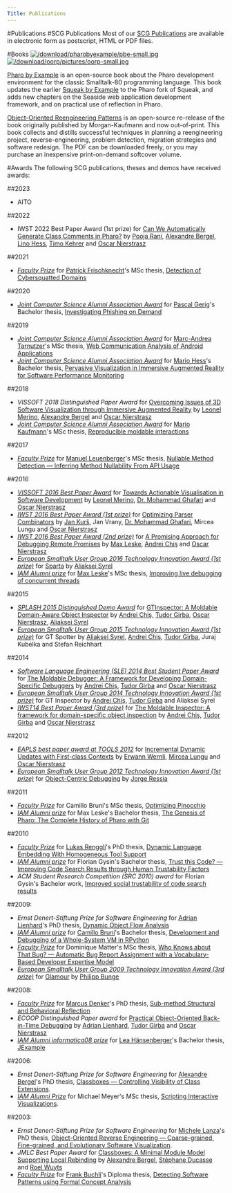 ```yaml
---
Title: Publications
---
```

#Publications
#SCG Publications
Most of our [SCG Publications](%assets_url%/scgbib/?query=scg-pub&filter=Year) are available in electronic form as postscript, HTML or PDF files.

#Books
[![/download/pharobyexample/pbe-small.jpg](%assets_url%/download/pharobyexample/pbe-small.jpg)](https://books.pharo.org/updated-pharo-by-example)
[![/download/oorp/pictures/oorp-small.jpg](https://www.oscar.nierstrasz.org/files/oorp/oorp-small.jpg)](https://www.oscar.nierstrasz.org/oorp/)

[Pharo by Example](https://books.pharo.org/updated-pharo-by-example/)  is an open-source book about the Pharo development environment for the classic Smalltalk-80 programming language. This book updates the earlier [Squeak by Example](http://SqueakByExample.org/) to the Pharo fork of Squeak, and adds new chapters on the Seaside web application development framework, and on practical use of reflection in Pharo.

[Object-Oriented Reengineering Patterns](https://www.oscar.nierstrasz.org/oorp/) is an open-source re-release of the book originally published by Morgan-Kaufmann and now out-of-print. This book collects and distills successful techniques in planning a reengineering project, reverse-engineering, problem detection, migration strategies and software redesign. The PDF can be downloaded freely, or you may purchase an inexpensive print-on-demand softcover volume.

#Awards
The following SCG publications, theses and demos have received awards:

##2023

- AITO 

##2022

- IWST 2022 Best Paper Award (1st prize) for [Can We Automatically Generate Class Comments in Pharo?](https://scg.unibe.ch/assets/scgbib/?query=Rani22b&filter=Author) by [Pooja Rani](%base_url%/staff/Pooja-Rani), [Alexandre Bergel](http://www.bergel.eu), [Lino Hess](%base_url%/wiki/alumni/LinoHess), [Timo Kehrer](https://seg.inf.unibe.ch/people/timo/) and [Oscar Nierstrasz](%base_url%/staff/oscar)

##2021

- *[Faculty Prize](https://www.philnat.unibe.ch/ueber_uns/archiv/fakultaetspreise/index_ger.html)* for [Patrick Frischknecht](%base_url%/wiki/alumni/PatrickFrischknecht)'s MSc thesis, [Detection of Cybersquatted Domains](%assets_url%/scgbib/?query=Fris21a&filter=Year)

##2020

- *[Joint Computer Science Alumni Association Award](https://www.jointalumni.ch/awards/)* for [Pascal Gerig](%base_url%/wiki/alumni/PascalGerig)'s Bachelor thesis, [Investigating Phishing on Demand](%assets_url%/scgbib/?query=Geri20a&filter=Year)

##2019

- *[Joint Computer Science Alumni Association Award](https://www.jointalumni.ch/awards/)* for [Marc-Andrea Tarnutzer](%base_url%/wiki/alumni/MarcAndreaTarnutzer)'s MSc thesis, [Web Communication Analysis of Android Applications](%assets_url%/scgbib/?query=Tarn19a&filter=Year)
- *[Joint Computer Science Alumni Association Award](https://www.jointalumni.ch/awards/)* for [Mario Hess](%base_url%/wiki/alumni/MarioHess)'s Bachelor thesis, [Pervasive Visualization in Immersive Augmented Reality for Software Performance Monitoring](%assets_url%/scgbib/?query=Hess19a&filter=Year)

##2018

- *VISSOFT 2018 Distinguished Paper Award* for [Overcoming Issues of 3D Software Visualization through Immersive Augmented Reality](%assets_url%/scgbib/?query=Meri18c&filter=Year) by [Leonel Merino](%base_url%/staff/merino), [Alexandre Bergel](http://bergel.eu) and [Oscar Nierstrasz](%base_url%/staff/oscar)
- *[Joint Computer Science Alumni Association Award](https://www.jointalumni.ch/awards/)* for [Mario Kaufmann](%base_url%/wiki/alumni/MarioKaufmann)'s MSc thesis, [Reproducible moldable interactions](%assets_url%/scgbib/?query=Kauf18a&filter=Year)

##2017

- *[Faculty Prize](https://www.philnat.unibe.ch/ueber_uns/archiv/fakultaetspreise/index_ger.html)* for [Manuel Leuenberger](%base_url%/staff/ManuelLeuenberger)'s MSc thesis, [Nullable Method Detection &mdash; Inferring Method Nullability From API Usage](%assets_url%/scgbib/?query=Leue17a&filter=Year)

##2016

- *[VISSOFT 2016 Best Paper Award](http://vissoft16.ysu.edu)* for [Towards Actionable Visualisation in Software Development](%assets_url%/scgbib/?query=Meri16a&filter=Year) by [Leonel Merino](%base_url%/staff/merino), [Dr. Mohammad Ghafari](%base_url%/staff/Mohammad-Ghafari) and [Oscar Nierstrasz](%base_url%/staff/oscar)
- *[IWST 2016 Best Paper Award (1st prize)](http://www.esug.org/wiki/pier/Conferences/2016/International-Workshop-IWST_16)* for [Optimizing Parser Combinators](%assets_url%/scgbib/?query=Kurs16a&filter=Year) by [Jan Kurš](%base_url%/staff/kursjan), Jan Vrany, [Dr. Mohammad Ghafari](%base_url%/staff/Mohammad-Ghafari), Mircea Lungu and [Oscar Nierstrasz](%base_url%/staff/oscar)
- *[IWST 2016 Best Paper Award (2nd prize)](http://www.esug.org/wiki/pier/Conferences/2016/International-Workshop-IWST_16)* for [A Promising Approach for Debugging Remote Promises](%assets_url%/scgbib/?query=Lesk16b&filter=Year) by [Max Leske](%base_url%/wiki/alumni/maxleske), [Andrei Chiş](%base_url%/staff/andreichis) and [Oscar Nierstrasz](%base_url%/staff/oscar)
- *[European Smalltalk User Group 2016 Technology Innovation Award (1st prize)](http://www.esug.org/wiki/pier/Conferences/2016/Innovation-Technology-Awards)* for [Sparta](%base_url%/research/sparta) by [Aliaksei Syrel](%base_url%/wiki/alumni/AliakseiSyrel)
- *[IAM Alumni prize](https://www.jointalumni.ch/awards/)* for [Max Leske](%base_url%/wiki/alumni/maxleske)'s MSc thesis, [Improving live debugging of concurrent threads](%assets_url%/scgbib/?query=Lesk16a)


##2015

- *[SPLASH 2015 Distinguished Demo Award](http://2015.splashcon.org)* for [GTInspector: A Moldable Domain-Aware Object Inspector](http://2015.splashcon.org/event/splash2015-demos-gtinspector-a-moldable-domain-aware-object-inspector) by [Andrei Chiş](%base_url%/staff/andreichis), [Tudor Girba](http://www.tudorgirba.com/), [Oscar Nierstrasz](%base_url%/staff/oscar), [Aliaksei Syrel](%base_url%/wiki/alumni/AliakseiSyrel)
- *[European Smalltalk User Group 2015 Technology Innovation Award (1st prize)](http://www.esug.org/wiki/pier/Conferences/2015/Innovation-Technology-Awards)* for GT Spotter by [Aliaksei Syrel](%base_url%/wiki/alumni/AliakseiSyrel), [Andrei Chiş](%base_url%/staff/andreichis), [Tudor Girba](http://www.tudorgirba.com/), Juraj Kubelka and Stefan Reichhart

##2014

- *[Software Language Engineering (SLE) 2014 Best Student Paper Award](http://www.sleconf.org/2014/AcceptedPapers.html)* for [The Moldable Debugger: A Framework for Developing Domain-Specific Debuggers](%assets_url%/scgbib/?query=Chis14b&filter=Year) by [Andrei Chiş](%base_url%/staff/andreichis), [Tudor Girba](http://www.tudorgirba.com/) and [Oscar Nierstrasz](%base_url%/staff/oscar)
- *[European Smalltalk User Group 2014 Technology Innovation Award (1st prize)](http://www.esug.org/wiki/pier/Conferences/2014/Innovation-Technology-Awards)* for GT Inspector by [Andrei Chiş](%base_url%/staff/andreichis), [Tudor Girba](http://www.tudorgirba.com/) and Aliaksei Syrel
-  *[IWST14 Best Paper Award (3rd prize)](http://www.esug.org/wiki/pier/Conferences/2014/IWST14)* for [The Moldable Inspector: A framework for domain-specific object inspection](%assets_url%/scgbib/?query=Chis14a&filter=Year) by [Andrei Chiş](%base_url%/staff/andreichis), [Tudor Girba](http://www.tudorgirba.com/) and [Oscar Nierstrasz](%base_url%/staff/oscar)

##2012

- *[EAPLS best paper award at TOOLS 2012](http://eapls.org/items/764/#.T9IkEr8sQ2l)* for [Incremental Dynamic Updates with First-class Contexts](%assets_url%/scgbib/?query=Wern12a&filter=Year) by [Erwann Wernli](%base_url%/staff/ewernli), [Mircea Lungu](%base_url%/staff/mircea) and [Oscar Nierstrasz](%base_url%/staff/oscar)
- *[European Smalltalk User Group 2012 Technology Innovation Award (1st prize)](http://www.esug.org/wiki/pier/Conferences/2012/Innovation-Technology-Awards)* for [Object-Centric Debugging](%base_url%/research/bifrost/OCD) by [Jorge Ressia](http://www.jorgeressia.com/)

##2011

- *[Faculty Prize](https://www.philnat.unibe.ch/ueber_uns/archiv/fakultaetspreise/index_ger.html)* for Camillo Bruni's MSc thesis, [Optimizing Pinocchio](%assets_url%/scgbib/?query=Brun11a&filter=Year)
- *[IAM Alumni prize](https://www.jointalumni.ch/awards/)* for Max Leske's Bachelor thesis, [The Genesis of Pharo: The Complete History of Pharo with Git](%assets_url%/scgbib/?query=Lesk11a&filter=Year)

##2010

- *[Faculty Prize](https://www.philnat.unibe.ch/ueber_uns/archiv/fakultaetspreise/index_ger.html)* for [Lukas Renggli](http://www.lukas-renggli.ch/)'s PhD thesis, [Dynamic Language Embedding With Homogeneous Tool Support](%assets_url%/scgbib/?query=Reng10d&filter=Year)
- *[IAM Alumni prize](https://www.jointalumni.ch/awards/)* for Florian Gysin's Bachelor thesis, [Trust this Code? &mdash; Improving Code Search Results through Human Trustability Factors](%assets_url%/scgbib/?query=Gysi10c&filter=Year)
- *ACM Student Research Competition (SRC 2010) award* for Florian Gysin's Bachelor work, [Improved social trustability of code search results](%assets_url%/scgbib/?query=Gysi10a&filter=Year)

##2009: 

- *Ernst Denert-Stiftung Prize for Software Engineering* for [Adrian Lienhard](%base_url%/staff/adrianlienhard)'s PhD thesis, [Dynamic Object Flow Analysis](%assets_url%/scgbib/?query=lienhard%20phd&filter=Year)
- *[IAM Alumni prize](https://www.jointalumni.ch/awards/)* for [Camillo Bruni](%base_url%/wiki/alumni/camillobruni)'s Bachelor thesis, [Development and Debugging of a Whole-System VM in RPython](%assets_url%/scgbib/?query=Brun09b&filter=Year)
- *[Faculty Prize](https://www.philnat.unibe.ch/ueber_uns/archiv/fakultaetspreise/index_ger.html)* for Dominique Matter's MSc thesis, [Who Knows about That Bug? &mdash; Automatic Bug Report Assignment with a Vocabulary-Based Developer Expertise Model](%assets_url%/scgbib/?query=Matt09b&filter=Year)
- *[European Smalltalk User Group 2009 Technology Innovation Award (3rd prize)](http://www.esug.org/wiki/pier/Conferences/2009/Innovation%20Technology%20Awards/Winners%20and%20Nominations)* for [Glamour](%assets_url%/scgbib/?query=Bung09b&filter=Year) by [Philipp Bunge](http://pbunge.crimson.ch/)

##2008:

- *[Faculty Prize](https://www.philnat.unibe.ch/ueber_uns/archiv/fakultaetspreise/index_ger.html)* for [Marcus Denker](http://marcusdenker.de/)'s PhD thesis, [Sub-method Structural and Behavioral Reflection](%assets_url%/scgbib/?query=Denk08a&filter=Year)
- *ECOOP Distinguished Paper award* for [Practical Object-Oriented Back-in-Time Debugging](%assets_url%/scgbib/?query=Lien08b&filter=Year) by [Adrian Lienhard](%base_url%/staff/adrianlienhard), [Tudor Girba](http://www.tudorgirba.com/) and [Oscar Nierstrasz](%base_url%/staff/oscar)
- *[IAM Alumni informatica08 prize](https://www.jointalumni.ch/awards/)* for [Lea Hänsenberger](%base_url%/wiki/alumni/lea)'s Bachelor thesis, [JExample](%assets_url%/scgbib/?query=Haen08a&filter=Year)

##2006:

- *Ernst Denert-Stiftung Prize for Software Engineering* for [Alexandre Bergel](http://www.bergel.eu/)'s PhD thesis, [Classboxes &mdash; Controlling Visibility of Class Extensions](%assets_url%/scgbib/?query=bergel%20phd&filter=Year).
- *[IAM Alumni Prize](https://www.jointalumni.ch/awards/)* for Michael Meyer's MSc thesis, [Scripting Interactive Visualizations](%assets_url%/scgbib/?query=Meye06b&filter=Year).

##2003:

- *Ernst Denert-Stiftung Prize for Software Engineering* for [Michele Lanza](http://www.inf.usi.ch/lanza/)'s PhD thesis, [Object-Oriented Reverse Engineering &mdash; Coarse-grained, Fine-grained, and Evolutionary Software Visualization](%assets_url%/scgbib/?query=lanza+phd).
- *JMLC Best Paper Award* for [Classboxes: A Minimal Module Model Supporting Local Rebinding](%assets_url%/scgbib/?query=berg03a&filter=Year) by [Alexandre Bergel](http://www.bergel.eu/), [St&eacute;phane Ducasse](http://stephane.ducasse.free.fr/) and [Roel Wuyts](http://decomp.ulb.ac.be/roelwuyts/)
- *[Faculty Prize](https://www.philnat.unibe.ch/ueber_uns/archiv/fakultaetspreise/index_ger.html)* for [Frank Buchli](http://www.linkedin.com/in/frankbuchli)'s Diploma thesis, [Detecting Software Patterns using Formal Concept Analysis](%assets_url%/scgbib/?query=buch03a&filter=Year)
